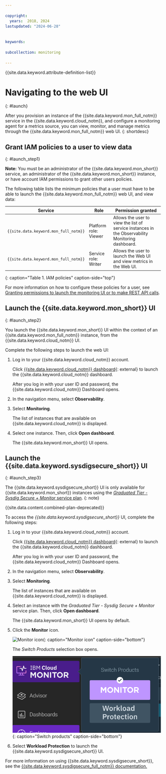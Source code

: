 ```yaml
---

copyright:
  years:  2018, 2024
lastupdated: "2024-06-28"


keywords: 

subcollection: monitoring

---
```


{{site.data.keyword.attribute-definition-list}}

# Navigating to the web UI
{: #launch}

After you provision an instance of the {{site.data.keyword.mon_full_notm}} service in the {{site.data.keyword.cloud_notm}}, and configure a monitoring agent for a metrics source, you can view, monitor, and manage metrics through the {{site.data.keyword.mon_full_notm}} web UI.
{: shortdesc}


## Grant IAM policies to a user to view data
{: #launch_step1}

**Note:** You must be an administrator of the {{site.data.keyword.mon_short}} service, an administrator of the {{site.data.keyword.mon_short}} instance, or have account IAM permissions to grant other users policies.

The following table lists the minimum policies that a user must have to be able to launch the {{site.data.keyword.mon_full_notm}} web UI, and view data:

| Service                        | Role                      | Permission granted     |
|--------------------------------|---------------------------|------------------------|
| `{{site.data.keyword.mon_full_notm}}` | Platform role: Viewer     | Allows the user to view the list of service instances in the Observability Monitoring dashboard. |
| `{{site.data.keyword.mon_full_notm}}` | Service role: Writer      | Allows the user to launch the Web UI and view metrics in the Web UI.  |
{: caption="Table 1. IAM policies" caption-side="top"}

For more information on how to configure these policies for a user, see [Granting permissions to launch the monitoring UI or to make REST API calls](/docs/monitoring?topic=monitoring-iam_grant).


## Launch the {{site.data.keyword.mon_short}} UI
{: #launch_step2}

You launch the {{site.data.keyword.mon_short}} UI within the context of an {{site.data.keyword.mon_full_notm}} instance, from the {{site.data.keyword.cloud_notm}} UI.

Complete the following steps to launch the web UI:

1. Log in to your {{site.data.keyword.cloud_notm}} account.

    Click [{{site.data.keyword.cloud_notm}} dashboard](https://cloud.ibm.com/login){: external} to launch the {{site.data.keyword.cloud_notm}} dashboard.

	After you log in with your user ID and password, the {{site.data.keyword.cloud_notm}} Dashboard opens.

2. In the navigation menu, select **Observability**.

3. Select **Monitoring**.

    The list of instances that are available on {{site.data.keyword.cloud_notm}} is displayed.

4. Select one instance. Then, click **Open dashboard**.

    The {{site.data.keyword.mon_short}} UI opens.


## Launch the {{site.data.keyword.sysdigsecure_short}} UI
{: #launch_step3}

The {{site.data.keyword.sysdigsecure_short}} UI is only available for {{site.data.keyword.mon_short}} instances using the [*Graduated Tier - Sysdig Secure + Monitor* service plan](/docs/monitoring?topic=monitoring-service_plans).
{: note}

{{site.data.content.combined-plan-deprecated}}

To access the *{{site.data.keyword.sysdigsecure_short}}* UI, complete the following steps:

1. Log in to your {{site.data.keyword.cloud_notm}} account.

    Click [{{site.data.keyword.cloud_notm}} dashboard](https://cloud.ibm.com/login){: external} to launch the {{site.data.keyword.cloud_notm}} dashboard.

	After you log in with your user ID and password, the {{site.data.keyword.cloud_notm}} Dashboard opens.

2. In the navigation menu, select **Observability**.

3. Select **Monitoring**.

    The list of instances that are available on {{site.data.keyword.cloud_notm}} is displayed.

4. Select an instance with the *Graduated Tier - Sysdig Secure + Monitor* service plan. Then, click **Open dashboard**.

    The {{site.data.keyword.mon_short}} UI opens by default.

5. Click the **Monitor** icon.

    ![Monitor icon](images/monitor.png){: caption="Monitor icon" caption-side="bottom"}

    The *Switch Products* selection box opens.

    ![Switch products](images/platform.png){: caption="Switch products" caption-side="bottom"}

6. Select **Workload Protection** to launch the {{site.data.keyword.sysdigsecure_short}} UI.

For more information on using {{site.data.keyword.sysdigsecure_short}}, see the [{{site.data.keyword.sysdigsecure_full_notm}} documentation.](/docs/workload-protection)


